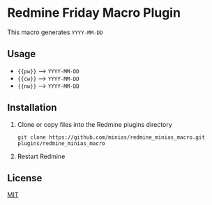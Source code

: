# Redmine Friday Macro Plugin

This macro generates `YYYY-MM-DD`

## Usage 

* `{{pw}}` --> `YYYY-MM-DD`
* `{{cw}}` --> `YYYY-MM-DD`
* `{{nw}}` --> `YYYY-MM-DD`

## Installation

1. Clone or copy files into the Redmine plugins directory

    ```
    git clone https://github.com/minias/redmine_minias_macro.git plugins/redmine_minias_macro
    ```

2. Restart Redmine

## License

[MIT](LICENSE)

